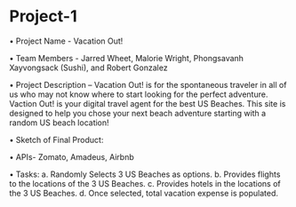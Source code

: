 # Project-1

•	Project Name - Vacation Out!

•	Team Members - Jarred Wheet, Malorie Wright, Phongsavanh Xayvongsack (Sushi), and Robert Gonzalez

•	Project Description – Vacation Out! is for the spontaneous traveler in all of us who may not know where to start looking for the perfect adventure. Vaction Out! is your digital travel agent for the best US Beaches. This site is designed to help you chose your next beach adventure starting with a random US beach location! 

•	Sketch of Final Product:

•	APIs- Zomato, Amadeus, Airbnb

•	Tasks:
                a.	Randomly Selects 3 US Beaches as options.
                b.	Provides flights to the locations of the 3 US Beaches.
                c.	Provides hotels in the locations of the 3 US Beaches.
                d.	Once selected, total vacation expense is populated. 
